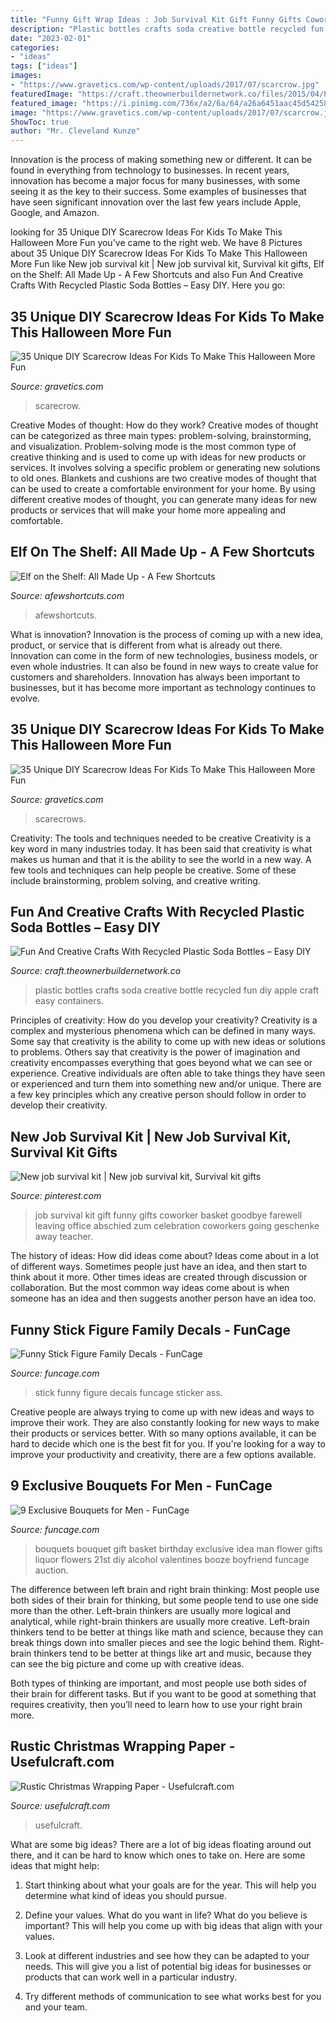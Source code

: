 ```yaml
---
title: "Funny Gift Wrap Ideas : Job Survival Kit Gift Funny Gifts Coworker Basket Goodbye Farewell Leaving Office Abschied Zum Celebration Coworkers Going Geschenke Away Teacher"
description: "Plastic bottles crafts soda creative bottle recycled fun diy apple craft easy containers"
date: "2023-02-01"
categories:
- "ideas"
tags: ["ideas"]
images:
- "https://www.gravetics.com/wp-content/uploads/2017/07/scarcrow.jpg"
featuredImage: "https://craft.theownerbuildernetwork.co/files/2015/04/Plastic-Bottle-Ideas019.jpg"
featured_image: "https://i.pinimg.com/736x/a2/6a/64/a26a6451aac45d5425856167033664b0.jpg"
image: "https://www.gravetics.com/wp-content/uploads/2017/07/scarcrow.jpg"
ShowToc: true
author: "Mr. Cleveland Kunze"
---
```



Innovation is the process of making something new or different. It can be found in everything from technology to businesses. In recent years, innovation has become a major focus for many businesses, with some seeing it as the key to their success. Some examples of businesses that have seen significant innovation over the last few years include Apple, Google, and Amazon.

	

		
looking for 35 Unique DIY Scarecrow Ideas For Kids To Make This Halloween More Fun you've came to the right web. We have 8 Pictures about 35 Unique DIY Scarecrow Ideas For Kids To Make This Halloween More Fun like New job survival kit | New job survival kit, Survival kit gifts, Elf on the Shelf: All Made Up - A Few Shortcuts and also Fun And Creative Crafts With Recycled Plastic Soda Bottles – Easy DIY. Here you go:
		
    
## 35 Unique DIY Scarecrow Ideas For Kids To Make This Halloween More Fun

<img loading=lazy src="https://www.gravetics.com/wp-content/uploads/2017/07/scarcrow.jpg" onerror="this.onerror=null;this.src='https://tse2.mm.bing.net/th?id=OIP.np91N291sUPMLwa5cbyLmQHaLH&amp;pid=15.1';" alt="35 Unique DIY Scarecrow Ideas For Kids To Make This Halloween More Fun">

_Source: gravetics.com_

>scarecrow. 

	

Creative Modes of thought: How do they work?
Creative modes of thought can be categorized as three main types: problem-solving, brainstorming, and visualization. Problem-solving mode is the most common type of creative thinking and is used to come up with ideas for new products or services. It involves solving a specific problem or generating new solutions to old ones.
Blankets and cushions are two creative modes of thought that can be used to create a comfortable environment for your home. By using different creative modes of thought, you can generate many ideas for new products or services that will make your home more appealing and comfortable.

    
## Elf On The Shelf: All Made Up - A Few Shortcuts

<img loading=lazy src="https://afewshortcuts.com/wp-content/uploads/2013/11/image102.jpeg" onerror="this.onerror=null;this.src='https://tse3.mm.bing.net/th?id=OIP.YOj7mu9fNOY4Ry5wO5ixWgHaJ4&amp;pid=15.1';" alt="Elf on the Shelf: All Made Up - A Few Shortcuts">

_Source: afewshortcuts.com_

>afewshortcuts. 

	

What is innovation?
Innovation is the process of coming up with a new idea, product, or service that is different from what is already out there. Innovation can come in the form of new technologies, business models, or even whole industries. It can also be found in new ways to create value for customers and shareholders. Innovation has always been important to businesses, but it has become more important as technology continues to evolve.

    
## 35 Unique DIY Scarecrow Ideas For Kids To Make This Halloween More Fun

<img loading=lazy src="https://www.gravetics.com/wp-content/uploads/2017/07/Minion-Scarecrows.jpg" onerror="this.onerror=null;this.src='https://tse3.mm.bing.net/th?id=OIP.IyYFXL_OQj4kcevLSJguSgHaNK&amp;pid=15.1';" alt="35 Unique DIY Scarecrow Ideas For Kids To Make This Halloween More Fun">

_Source: gravetics.com_

>scarecrows. 

	

Creativity: The tools and techniques needed to be creative
Creativity is a key word in many industries today. It has been said that creativity is what makes us human and that it is the ability to see the world in a new way. A few tools and techniques can help people be creative. Some of these include brainstorming, problem solving, and creative writing.

    
## Fun And Creative Crafts With Recycled Plastic Soda Bottles – Easy DIY

<img loading=lazy src="https://craft.theownerbuildernetwork.co/files/2015/04/Plastic-Bottle-Ideas019.jpg" onerror="this.onerror=null;this.src='https://tse3.mm.bing.net/th?id=OIP.Sz33pJK--vBU3WnRhq0a4QHaE7&amp;pid=15.1';" alt="Fun And Creative Crafts With Recycled Plastic Soda Bottles – Easy DIY">

_Source: craft.theownerbuildernetwork.co_

>plastic bottles crafts soda creative bottle recycled fun diy apple craft easy containers. 

	

Principles of creativity: How do you develop your creativity?
Creativity is a complex and mysterious phenomena which can be defined in many ways. Some say that creativity is the ability to come up with new ideas or solutions to problems. Others say that creativity is the power of imagination and creativity encompasses everything that goes beyond what we can see or experience. Creative individuals are often able to take things they have seen or experienced and turn them into something new and/or unique. There are a few key principles which any creative person should follow in order to develop their creativity.

    
## New Job Survival Kit | New Job Survival Kit, Survival Kit Gifts

<img loading=lazy src="https://i.pinimg.com/736x/a2/6a/64/a26a6451aac45d5425856167033664b0.jpg" onerror="this.onerror=null;this.src='https://tse4.mm.bing.net/th?id=OIP.aAESJuwfQnJYesNA183-gAHaJ3&amp;pid=15.1';" alt="New job survival kit | New job survival kit, Survival kit gifts">

_Source: pinterest.com_

>job survival kit gift funny gifts coworker basket goodbye farewell leaving office abschied zum celebration coworkers going geschenke away teacher. 

	

The history of ideas: How did ideas come about?
Ideas come about in a lot of different ways. Sometimes people just have an idea, and then start to think about it more. Other times ideas are created through discussion or collaboration. But the most common way ideas come about is when someone has an idea and then suggests another person have an idea too.

    
## Funny Stick Figure Family Decals - FunCage

<img loading=lazy src="https://www.funcage.com/blog/wp-content/uploads/2013/10/ass-family-sticker-550x412.jpg" onerror="this.onerror=null;this.src='https://tse2.mm.bing.net/th?id=OIP.nd5-XBWGD9pq7gHK0JanHgHaFj&amp;pid=15.1';" alt="Funny Stick Figure Family Decals - FunCage">

_Source: funcage.com_

>stick funny figure decals funcage sticker ass. 

	

Creative people are always trying to come up with new ideas and ways to improve their work. They are also constantly looking for new ways to make their products or services better. With so many options available, it can be hard to decide which one is the best fit for you. If you're looking for a way to improve your productivity and creativity, there are a few options available.

    
## 9 Exclusive Bouquets For Men - FunCage

<img loading=lazy src="http://www.funcage.com/blog/wp-content/uploads/2013/03/Exclusive-Bouquets-for-Men-003.jpg" onerror="this.onerror=null;this.src='https://tse1.mm.bing.net/th?id=OIP.vBYvMEC6uSs-OIzvkYrhIgHaMa&amp;pid=15.1';" alt="9 Exclusive Bouquets for Men - FunCage">

_Source: funcage.com_

>bouquets bouquet gift basket birthday exclusive idea man flower gifts liquor flowers 21st diy alcohol valentines booze boyfriend funcage auction. 

	

The difference between left brain and right brain thinking:
Most people use both sides of their brain for thinking, but some people tend to use one side more than the other. Left-brain thinkers are usually more logical and analytical, while right-brain thinkers are usually more creative.
Left-brain thinkers tend to be better at things like math and science, because they can break things down into smaller pieces and see the logic behind them. Right-brain thinkers tend to be better at things like art and music, because they can see the big picture and come up with creative ideas.

Both types of thinking are important, and most people use both sides of their brain for different tasks. But if you want to be good at something that requires creativity, then you’ll need to learn how to use your right brain more.

    
## Rustic Christmas Wrapping Paper - Usefulcraft.com

<img loading=lazy src="http://www.usefulcraft.com/wp-content/uploads/2019/12/rustic-christmas-wrapping-paper-4.jpg" onerror="this.onerror=null;this.src='https://tse2.mm.bing.net/th?id=OIP.09qwOzzNejcvZ5YyfT5wBAHaLH&amp;pid=15.1';" alt="Rustic Christmas Wrapping Paper - Usefulcraft.com">

_Source: usefulcraft.com_

>usefulcraft. 

	

What are some big ideas?
There are a lot of big ideas floating around out there, and it can be hard to know which ones to take on. Here are some ideas that might help:
1. Start thinking about what your goals are for the year. This will help you determine what kind of ideas you should pursue.

2. Define your values. What do you want in life? What do you believe is important? This will help you come up with big ideas that align with your values.

3. Look at different industries and see how they can be adapted to your needs. This will give you a list of potential big ideas for businesses or products that can work well in a particular industry.

4. Try different methods of communication to see what works best for you and your team.

